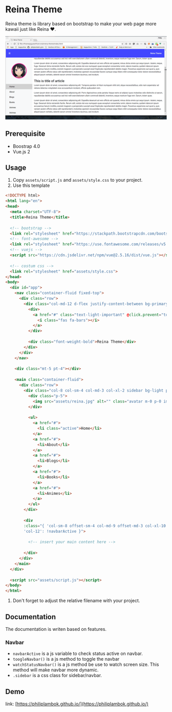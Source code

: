 
# Reina Theme
Reina theme is library based on bootstrap to make your web page more kawaii just like Reina :hearts:.

<p align="center">
  <img src="/assets/theme-reina.gif" alt="">
</p>

## Prerequisite
- Boostrap 4.0
- Vue.js 2

## Usage
1. Copy `assets/script.js` and `assets/style.css` to your project.
2. Use this template

```html
<!DOCTYPE html>
<html lang="en">
<head>
  <meta charset="UTF-8">
  <title>Reina Theme</title>

  <!-- bootstrap -->
  <link rel="stylesheet" href="https://stackpath.bootstrapcdn.com/bootstrap/4.1.0/css/bootstrap.min.css" integrity="sha384-9gVQ4dYFwwWSjIDZnLEWnxCjeSWFphJiwGPXr1jddIhOegiu1FwO5qRGvFXOdJZ4" crossorigin="anonymous">
  <!-- font-awesome -->
  <link rel="stylesheet" href="https://use.fontawesome.com/releases/v5.0.13/css/all.css" integrity="sha384-DNOHZ68U8hZfKXOrtjWvjxusGo9WQnrNx2sqG0tfsghAvtVlRW3tvkXWZh58N9jp" crossorigin="anonymous">
  <!-- vuejs -->
  <script src="https://cdn.jsdelivr.net/npm/vue@2.5.16/dist/vue.js"></script>

  <!-- costum css -->
  <link rel="stylesheet" href="assets/style.css">
</head>
<body>
  <div id="app">
    <nav class="container-fluid fixed-top">
      <div class="row">
        <div class="col-md-12 d-flex justify-content-between bg-primary text-light p-4">
          <div>
            <a href="#" class="text-light-important" @click.prevent="toggleNavbar">
              <i class="fas fa-bars"></i>
            </a>
          </div>

          <div class="font-weight-bold">Reina Theme</div>
        </div>
      </div>
    </nav>

    <div class="mt-5 pt-4"></div>

    <main class="container-fluid">
      <div class="row">
        <div class="col-8 col-sm-4 col-md-3 col-xl-2 sidebar bg-light p-0" v-show="navbarActive">
          <div class="p-5">
            <img src="assets/reina.jpg" alt="" class="avatar m-0 p-0 img-fluid rounded-circle p-1">
          </div>

          <ul>
            <a href="#">
              <li class="active">Home</li>
            </a>
            <a href="#">
              <li>About</li>
            </a>
            <a href="#">
              <li>Blogs</li>
            </a>
            <a href="#">
              <li>Books</li>
            </a>
            <a href="#">
              <li>Animes</li>
            </a>
          </ul>
        </div>

        <div 
        :class="{ 'col-sm-8 offset-sm-4 col-md-9 offset-md-3 col-xl-10 offset-xl-2': navbarActive,
        'col-12': !navbarActive }">

          <!-- insert your main content here -->

        </div>
      </div>
    </main>
  </div>

  <script src="assets/script.js"></script>
</body>
</html>
```

1. Don't forget to adjust the relative filename with your project.

## Documentation
The documentation is writen based on features.

### Navbar
- `navbarActive` is a js variable to check status active on navbar.
- `toogleNavbar()` is a js method to toggle the navbar
- `watchStatusNavbar()` is a js method be use to watch screen size. This method will make navbar more dynamic.
- `.sidebar` is a css class for sidebar/navbar.

## Demo
link: [https://philiplambok.github.io/](https://philiplambok.github.io/)
